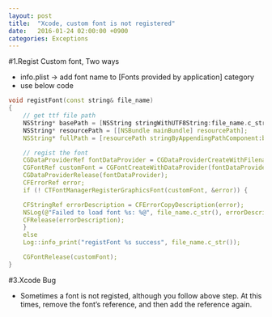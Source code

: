 ```yaml
---
layout: post
title:  "Xcode, custom font is not registered"
date:   2016-01-24 02:00:00 +0900
categories: Exceptions
---
```

#1.Regist Custom font, Two ways
- info.plist -> add font name to [Fonts provided by application] category
- use below code

``` cpp
void registFont(const string& file_name)
{
    // get ttf file path
    NSString* basePath = [NSString stringWithUTF8String:file_name.c_str()];
    NSString* resourcePath = [[NSBundle mainBundle] resourcePath];
    NSString* fullPath = [resourcePath stringByAppendingPathComponent:basePath];

    // regist the font
    CGDataProviderRef fontDataProvider = CGDataProviderCreateWithFilename([fullPath UTF8String]);
    CGFontRef customFont = CGFontCreateWithDataProvider(fontDataProvider);
    CGDataProviderRelease(fontDataProvider);
    CFErrorRef error;
    if (! CTFontManagerRegisterGraphicsFont(customFont, &error)) {

    CFStringRef errorDescription = CFErrorCopyDescription(error);
    NSLog(@"Failed to load font %s: %@", file_name.c_str(), errorDescription);
    CFRelease(errorDescription);
    }
    else
    Log::info_print("registFont %s success", file_name.c_str());

    CGFontRelease(customFont);
}
```


#3.Xcode Bug
- Sometimes a font is not registed, although you follow above step. At this times, remove  the font’s reference, and then add the reference again.